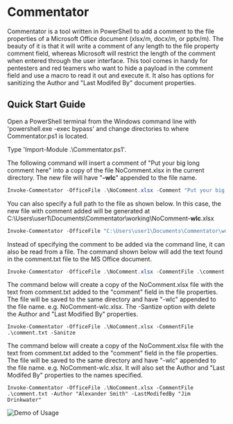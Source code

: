 # Commentator
Commentator is a tool written in PowerShell to add a comment to the file properties of a Microsoft Office document (xlsx/m, docx/m, or pptx/m). The beauty of it is that it will write a comment of any length to the file property comment field, whereas Microsoft will restrict the length of the comment when entered through the user interface. This tool comes in handy for pentesters and red teamers who want to hide a payload in the comment field and use a macro to read it out and execute it. It also has options for sanitizing the Author and "Last Modifed By" document properties.

## Quick Start Guide
Open a PowerShell terminal from the Windows command line with 'powershell.exe -exec bypass' and change directories to where Commentator.ps1 is located.

Type 'Import-Module .\Commentator.ps1'.

The following command will insert a comment of "Put your big long comment here" into a copy of the file NoComment.xlsx in the current directory. The new file will have "__-wlc__" appended to the file name. 
```PowerShell
Invoke-Commentator -OfficeFile .\NoComment.xlsx -Comment "Put your big long comment here"
```

You can also specify a full path to the file as shown below. In this case, the new file with comment added will be generated at C:\Users\user1\Documents\Commentator\working\NoComment-__wlc__.xlsx

```PowerShell
Invoke-Commentator -OfficeFile "C:\Users\user1\Documents\Commentator\working\NoComment.xlsx" -Comment "Put your big long comment here"
```

Instead of specifying the comment to be added via the command line, it can also be read from a file. The command shown below will add the text found in the comment.txt file to the MS Office document.

```PowerShell
Invoke-Commentator -OfficeFile .\NoComment.xlsx -CommentFile .\comment.txt
```

The command below will create a copy of the NoComment.xlsx file with the text from comment.txt added to the "comment" field in the file properties. The file will be saved to the same directory and have "-wlc" appended to the file name. e.g. NoComment-wlc.xlsx. The -Santize option with delete the Author and "Last Modified By" properties.

```
Invoke-Commentator -OfficeFile .\NoComment.xlsx -CommentFile .\comment.txt -Sanitze
```

The command below will create a copy of the NoComment.xlsx file with the text from comment.txt added to the "comment" field in the file properties. The file will be saved to the same directory and have "-wlc" appended to the file name. e.g. NoComment-wlc.xlsx. It will also set the Author and "Last Modifed By" properties to the names specified.

```
Invoke-Commentator -OfficeFile .\NoComment.xlsx -CommentFile .\comment.txt -Author "Alexander Smith" -LastModifedBy "Jim Drinkwater"
```

![Demo of Usage](https://github.com/clr2of8/Commentator/blob/master/images/commentator-demo.gif?raw=true)
